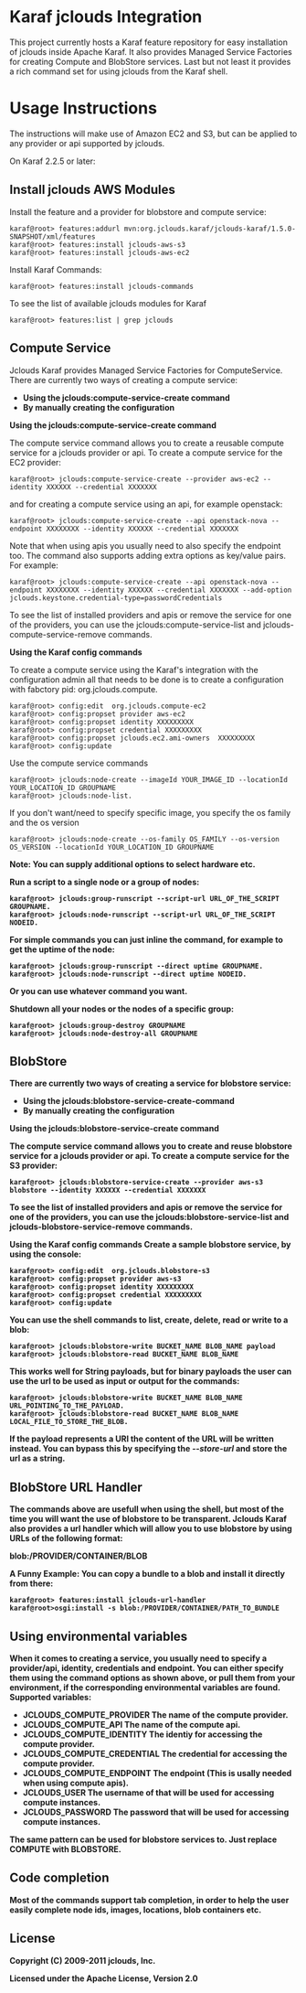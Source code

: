 # Karaf jclouds Integration

This project currently hosts a Karaf feature repository for easy installation of jclouds inside Apache Karaf. It also provides Managed Service Factories for creating Compute and BlobStore services. Last but not least it provides a rich command set for using jclouds from the Karaf shell.

Usage Instructions
===================
The instructions will make use of Amazon EC2 and S3, but can be applied to any provider or api supported by jclouds.

On Karaf 2.2.5 or later:

Install jclouds AWS Modules
----------------------------
Install the feature and a provider for blobstore and compute service:
   
    karaf@root> features:addurl mvn:org.jclouds.karaf/jclouds-karaf/1.5.0-SNAPSHOT/xml/features
    karaf@root> features:install jclouds-aws-s3
    karaf@root> features:install jclouds-aws-ec2

Install Karaf Commands:
    
    karaf@root> features:install jclouds-commands

To see the list of available jclouds modules for Karaf

    karaf@root> features:list | grep jclouds

Compute Service
---------------
Jclouds Karaf provides Managed Service Factories for ComputeService.
There are currently two ways of creating a compute service:

* **Using the jclouds:compute-service-create command**
* **By manually creating the configuration**

**Using the jclouds:compute-service-create command**

The compute service command allows you to create a reusable compute service for a jclouds provider or api.
To create a compute service for the EC2 provider:

    karaf@root> jclouds:compute-service-create --provider aws-ec2 --identity XXXXXX --credential XXXXXXX

and for creating a compute service using an api, for example openstack:

    karaf@root> jclouds:compute-service-create --api openstack-nova --endpoint XXXXXXXX --identity XXXXXX --credential XXXXXXX

Note that when using apis you usually need to also specify the endpoint too. The command also supports adding extra options
as key/value pairs. For example:

    karaf@root> jclouds:compute-service-create --api openstack-nova --endpoint XXXXXXXX --identity XXXXXX --credential XXXXXXX --add-option jclouds.keystone.credential-type=passwordCredentials

To see the list of installed providers and apis or remove the service for one of the providers, you can use the jclouds:compute-service-list and jclouds-compute-service-remove commands.

**Using the Karaf config commands**

To create a compute service using the Karaf's integration with the configuration admin all that needs to be done is to create a configuration with fabctory pid: org.jclouds.compute.

    karaf@root> config:edit  org.jclouds.compute-ec2
    karaf@root> config:propset provider aws-ec2
    karaf@root> config:propset identity XXXXXXXXX
    karaf@root> config:propset credential XXXXXXXXX
    karaf@root> config:propset jclouds.ec2.ami-owners  XXXXXXXXX
    karaf@root> config:update

Use the compute service commands
    
    karaf@root> jclouds:node-create --imageId YOUR_IMAGE_ID --locationId YOUR_LOCATION_ID GROUPNAME
    karaf@root> jclouds:node-list.

If you don't want/need to specify specific image, you specify the os family and the os version

    karaf@root> jclouds:node-create --os-family OS_FAMILY --os-version OS_VERSION --locationId YOUR_LOCATION_ID GROUPNAME
    
<b>Note:<b> You can supply additional options to select hardware etc.    


Run a script to a single node or a group of nodes:
    
    karaf@root> jclouds:group-runscript --script-url URL_OF_THE_SCRIPT GROUPNAME.
    karaf@root> jclouds:node-runscript --script-url URL_OF_THE_SCRIPT NODEID.

For simple commands you can just inline the command, for example to get the uptime of the node:

    karaf@root> jclouds:group-runscript --direct uptime GROUPNAME.
    karaf@root> jclouds:node-runscript --direct uptime NODEID.

Or you can use whatever command you want.

Shutdown all your nodes or the nodes of a specific group:

    karaf@root> jclouds:group-destroy GROUPNAME
    karaf@root> jclouds:node-destroy-all GROUPNAME


BlobStore
----------
There are currently two ways of creating a service for blobstore service:

* **Using the jclouds:blobstore-service-create-command**
* **By manually creating the configuration**

**Using the jclouds:blobstore-service-create command**

The compute service command allows you to create and reuse blobstore service for a jclouds provider or api.
To create a compute service for the S3 provider:

    karaf@root> jclouds:blobstore-service-create --provider aws-s3 blobstore --identity XXXXXX --credential XXXXXXX

To see the list of installed providers and apis or remove the service for one of the providers, you can use the jclouds:blobstore-service-list and jclouds-blobstore-service-remove commands.

**Using the Karaf config commands**
Create a sample blobstore service, by using the console:

    karaf@root> config:edit  org.jclouds.blobstore-s3
    karaf@root> config:propset provider aws-s3
    karaf@root> config:propset identity XXXXXXXXX
    karaf@root> config:propset credential XXXXXXXXX
    karaf@root> config:update

You can use the shell commands to list, create, delete, read or write to a blob:

    karaf@root> jclouds:blobstore-write BUCKET_NAME BLOB_NAME payload
    karaf@root> jclouds:blobstore-read BUCKET_NAME BLOB_NAME

This works well for String payloads, but for binary payloads the user can use the url to be used as input or output for the commands:

    karaf@root> jclouds:blobstore-write BUCKET_NAME BLOB_NAME URL_POINTING_TO_THE_PAYLOAD.
    karaf@root> jclouds:blobstore-read BUCKET_NAME BLOB_NAME LOCAL_FILE_TO_STORE_THE_BLOB.

If the payload represents a URI the content of the URL will be written instead.
You can bypass this by specifying the <i>--store-url</i> and store the url as a string.

BlobStore URL Handler
---------------------
The commands above are usefull when using the shell, but most of the time you will want the use of blobstore to be transparent.
Jclouds Karaf also provides a url handler which will allow you to use blobstore by using URLs of the following format:

<b>blob:/PROVIDER/CONTAINER/BLOB</b>

<b>A Funny Example:</b>
You can copy a bundle to a blob and install it directly from there:

    karaf@root> features:install jclouds-url-handler
    karaf@root>osgi:install -s blob:/PROVIDER/CONTAINER/PATH_TO_BUNDLE


Using environmental variables
-----------------------------
When it comes to creating a service, you usually need to specify a provider/api, identity, credentials and endpoint. You can either
specify them using the command options as shown above, or pull them from your environment, if the corresponding environmental variables are found.
Supported variables:

* **JCLOUDS_COMPUTE_PROVIDER** The name of the compute provider.
* **JCLOUDS_COMPUTE_API** The name of the compute api.
* **JCLOUDS_COMPUTE_IDENTITY** The identiy for accessing the compute provider.
* **JCLOUDS_COMPUTE_CREDENTIAL** The credential for accessing the compute provider.
* **JCLOUDS_COMPUTE_ENDPOINT** The endpoint (This is usally needed when using compute apis).
* **JCLOUDS_USER** The username of that will be used for accessing compute instances.
* **JCLOUDS_PASSWORD** The password that will be used for accessing compute instances.

The same pattern can be used for blobstore services to. Just replace COMPUTE with BLOBSTORE.

Code completion
---------------

Most of the commands support tab completion, in order to help the user easily complete node ids, images, locations, blob containers etc.


## License

Copyright (C) 2009-2011 jclouds, Inc.

Licensed under the Apache License, Version 2.0
